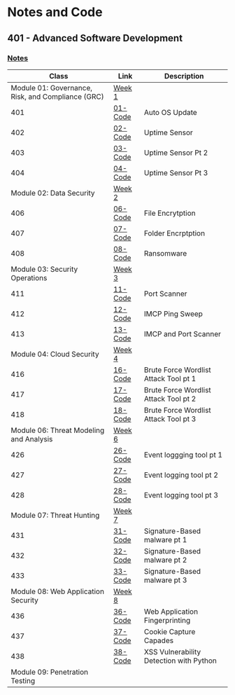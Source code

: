 # Notes and Code
## 401 - Advanced Software Development

### [Notes](https://github.com/Magicwolfes/Ops-401/tree/main/Notes) 
| Class        |Link           |Description  |
| ------------- |-------------| -----|
| Module 01: Governance, Risk, and Compliance (GRC) | [Week 1](https://github.com/Magicwolfes/Ops-401/tree/main/Code/Week1) |  
| 401 | [01-Code ](https://github.com/Magicwolfes/Ops-401/blob/main/Code/Week1/01-Code.ps1) | Auto OS Update |
| 402 | [02-Code ](https://github.com/Magicwolfes/Ops-401/blob/main/Code/Week1/02-Code.py) | Uptime Sensor |
| 403 | [03-Code ](https://github.com/Magicwolfes/Ops-401/blob/main/Code/Week1/03-Code.py) | Uptime Sensor Pt 2 |
| 404 | [04-Code ](https://github.com/Magicwolfes/Ops-401/blob/main/Code/Week1/03-Code.py) | Uptime Sensor Pt 3 |
|  Module 02: Data Security | [Week 2](https://github.com/Magicwolfes/Ops-401/tree/main/Code/Week2) | 
| 406 | [06-Code ](https://github.com/Magicwolfes/Ops-401/blob/main/Code/Week2/06-Code.py) | File Encrytption |
| 407 | [07-Code ](https://github.com/Magicwolfes/Ops-401/blob/main/Code/Week2/07-Code.py) | Folder Encrptption |
| 408 | [08-Code ](https://github.com/Magicwolfes/Ops-401/blob/main/Code/Week2/08-Code.py) | Ransomware |
|  Module 03: Security Operations | [Week 3](https://github.com/Magicwolfes/Ops-401/tree/main/Code/Week3)
| 411 | [11-Code ](https://github.com/Magicwolfes/Ops-401/blob/main/Code/Week3/11-Code.py) | Port Scanner |
| 412 | [12-Code ](https://github.com/Magicwolfes/Ops-401/blob/main/Code/Week3/12-Code.py) | IMCP Ping Sweep |
| 413 | [13-Code ](https://github.com/Magicwolfes/Ops-401/blob/main/Code/Week3/13-Code.py) | IMCP and Port Scanner |
|  Module 04: Cloud Security | [Week 4](https://github.com/Magicwolfes/Ops-401/tree/main/Code/Week4)
| 416 | [16-Code](https://github.com/Magicwolfes/Ops-401/blob/main/Code/Week4/16-Code.py) |  Brute Force Wordlist Attack Tool pt 1  |
| 417 | [17-Code](https://github.com/Magicwolfes/Ops-401/blob/main/Code/Week4/17-Code.py) | Brute Force Wordlist Attack Tool pt 2 |
| 418 | [18-Code](https://github.com/Magicwolfes/Ops-401/blob/main/Code/Week4/18-Code.py) | Brute Force Wordlist Attack Tool pt 3 |
|  Module 06: Threat Modeling and Analysis | [Week 6](https://github.com/Magicwolfes/Ops-401/tree/main/Code/Week6)|
| 426 | [26-Code](https://github.com/Magicwolfes/Ops-401/blob/main/Code/Week6/26-Code.py) | Event loggging tool pt 1 |
| 427 | [27-Code ](https://github.com/Magicwolfes/Ops-401/blob/main/Code/Week6/27Code.py) | Event logging tool pt 2 |
| 428 | [28-Code](https://github.com/Magicwolfes/Ops-401/blob/main/Code/Week6/28Code.py) | Event logging tool pt 3 |
|  Module 07: Threat Hunting | [Week 7](https://github.com/Magicwolfes/Ops-401/tree/main/Code/Week7) |
| 431 | [31-Code](https://github.com/Magicwolfes/Ops-401/blob/main/Code/Week7/31-Code.py) | Signature-Based malware pt 1 |
| 432 | [32-Code](https://github.com/Magicwolfes/Ops-401/blob/main/Code/Week7/32-Code.py) | Signature-Based malware pt 2 |
| 433 | [33-Code](https://github.com/Magicwolfes/Ops-401/blob/main/Code/Week7/virustotal-search.py) | Signature-Based malware pt 3 |
|  Module 08: Web Application Security | [Week 8](https://github.com/Magicwolfes/Ops-401/tree/main/Code/Week8)
| 436 | [36-Code](https://github.com/Magicwolfes/Ops-401/blob/main/Code/Week8/36-Code.py) |  Web Application Fingerprinting |
| 437 | [37-Code](https://github.com/Magicwolfes/Ops-401/blob/main/Code/Week8/37-Code.py) | Cookie Capture Capades |
| 438 | [38-Code](https://github.com/Magicwolfes/Ops-401/blob/main/Code/Week8/38-Code.py) | XSS Vulnerability Detection with Python |
 | Module 09: Penetration Testing |
